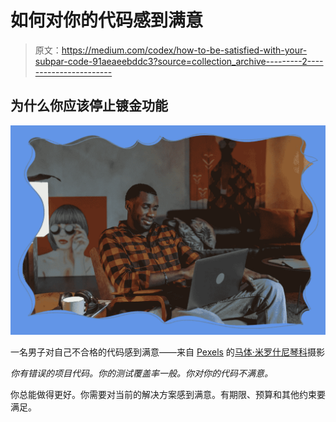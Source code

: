 # 如何对你的代码感到满意

> 原文：<https://medium.com/codex/how-to-be-satisfied-with-your-subpar-code-91aeaeebddc3?source=collection_archive---------2----------------------->

## 为什么你应该停止镀金功能

![](img/0a21de6da2dc16d789eb2c01ce8fc220.png)

一名男子对自己不合格的代码感到满意——来自 [Pexels](https://www.pexels.com/photo/man-in-red-and-blue-plaid-button-up-shirt-using-silver-macbook-5702300/?utm_content=attributionCopyText&utm_medium=referral&utm_source=pexels) 的[马体·米罗什尼琴科](https://www.pexels.com/@tima-miroshnichenko?utm_content=attributionCopyText&utm_medium=referral&utm_source=pexels)摄影

*你有错误的项目代码。你的测试覆盖率一般。你对你的代码不满意。*

你总能做得更好。你需要对当前的解决方案感到满意。有期限、预算和其他约束要满足。